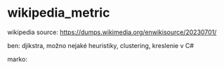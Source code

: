 # wikipedia_metric

wikipedia source: https://dumps.wikimedia.org/enwikisource/20230701/

ben: djikstra, možno nejaké heuristiky, clustering, kreslenie v C#

marko: